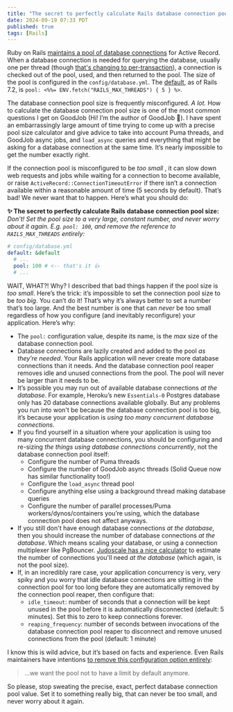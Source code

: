 ```yaml
---
title: "The secret to perfectly calculate Rails database connection pool size"
date: 2024-09-19 07:33 PDT
published: true
tags: [Rails]
---
```


Ruby on Rails [maintains a pool of database connections](https://api.rubyonrails.org/classes/ActiveRecord/ConnectionAdapters/ConnectionPool.html) for Active Record. When a database connection is needed for querying the database, usually one per thread (though [that's changing to per-transaction](https://github.com/rails/rails/pull/51349)), a connection is checked out of the pool, used, and then returned to the pool. The size of the pool is configured in the `config/database.yml`. The [default](https://github.com/rails/rails/blob/dfd1e951aa1aeef06c39fffb2994db8a8fa1914f/railties/lib/rails/generators/rails/app/templates/config/databases/postgresql.yml.tt#L20), as of Rails 7.2, is `pool: <%%= ENV.fetch("RAILS_MAX_THREADS") { 5 } %>`.

The database connection pool size is frequently misconfigured. *A lot.* How to calculate the database connection pool size is one of the most common questions I get on GoodJob (Hi! I’m the author of GoodJob 👋). I have spent an embarrassingly large amount of time trying to come up with a precise pool size calculator and give advice to take into account Puma threads, and GoodJob async jobs, and `load_async` queries and everything that might be asking for a database connection at the same time. It’s nearly impossible to get the number exactly right.

If the connection pool is misconfigured to be _too small_ , it can slow down web requests and jobs while waiting for a connection to become available, or raise `ActiveRecord::ConnectionTimeoutError` if there isn’t a connection available within a reasonable amount of time (5 seconds by default). That’s bad! We never want that to happen. Here’s what you should do:

**✨ The secret to perfectly calculate Rails database connection pool size:** _Don’t! Set the pool size to a very large, constant number, and never worry about it again. E.g. `pool: 100`, and remove the reference to `RAILS_MAX_THREADS` entirely:_

```yaml
# config/database.yml
default: &default
  # ...
  pool: 100 # <-- that's it 👍
  # ...
```

WAIT, WHAT?! Why? I described that bad things happen if the pool size is *too small*. Here’s the trick: it’s impossible to set the connection pool size to be _too big_. You can’t do it! That’s why it’s always better to set a number that’s too large. And the best number is one that can _never_ be too small regardless of how you configure (and inevitably reconfigure) your application. Here’s why:

- The `pool:` configuration value, despite its name, is the _max_ size of the database connection pool.
- Database connections are lazily created and added to the pool _as they’re needed_. Your Rails application will never create more database connections than it needs. And the database connection pool reaper removes idle and unused connections from the pool. The pool will never be larger than it needs to be.
- It’s possible you may run out of available database connections _at the database_. For example, Heroku’s new `Essentials-0` Postgres database only has 20 database connections available globally. But any problems you run into won't be because the database connection pool is too big, it’s because your application is *using too many concurrent database connections*.
- If you find yourself in a situation where your application is using too many concurrent database connections, you should be configuring and re-sizing _the things using database connections concurrently_, not the database connection pool itself:
  - Configure the number of Puma threads
  - Configure the number of GoodJob async threads (Solid Queue now has similar functionality too!)
  - Configure the `load_async` thread pool
  - Configure anything else using a background thread making database queries
  - Configure the number of parallel processes/Puma workers/dynos/containers you’re using, which the database connection pool does not affect anyways.
- If you still don't have enough database connections _at the database_, then you should increase the number of database connections _at the database_. Which means scaling your database, or using a connection multiplexer like PgBouncer. [Judoscale has a nice calculator](https://judoscale.com/tools/heroku-postgresql-connection-calculator) to estimate the number of connections you'll need _at the database_ (which again, is not the pool size).
- If, in an incredibly rare case, your application concurrency is very, very spiky and you worry that idle database connections are sitting in the connection pool for too long before they are automatically removed by the connection pool reaper, then configure that:
  - `idle_timeout`: number of seconds that a connection will be kept unused in the pool before it is automatically disconnected (default: 5 minutes). Set this to zero to keep connections forever.
  - `reaping_frequency`: number of seconds between invocations of the database connection pool reaper to disconnect and remove unused connections from the pool (default: 1 minute)

I know this is wild advice, but it’s based on facts and experience. Even Rails maintainers have intentions [to remove this configuration option entirely](https://github.com/rails/rails/pull/51073#issuecomment-1942762197):

>  …we want the pool not to have a limit by default anymore.

So please, stop sweating the precise, exact, perfect database connection pool value. Set it to something really big, that can never be too small, and never worry about it again.

